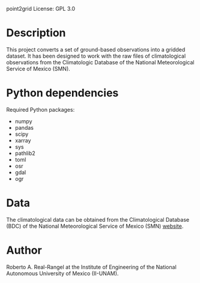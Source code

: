 point2grid
License: GPL 3.0

# Description
This project converts a set of ground-based observations into a gridded dataset. It has been designed to work with the raw files of climatological observations from the Climatologic Database of the National Meteorological Service of Mexico (SMN).

# Python dependencies
Required Python packages:
* numpy
* pandas
* scipy
* xarray
* sys
* pathlib2
* toml
* osr
* gdal
* ogr

# Data
The climatological data can be obtained from the Climatological Database (BDC) of the National Meteorological Service of Mexico (SMN) [website](https://smn.cna.gob.mx/es/climatologia/informacion-climatologica/informacion-estadistica-climatologica).

# Author
Roberto A. Real-Rangel at the Institute of Engineering of the National Autonomous University of Mexico (II-UNAM).